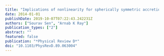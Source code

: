 ```yaml
---
title: "Implications of nonlinearity for spherically symmetric accretion"
date: 2014-01-01
publishDate: 2019-10-07T07:22:43.242231Z
authors: ["Sourav Sen", "Arnab K Ray"]
publication_types: ["2"]
abstract: ""
featured: false
publication: "*Physical Review D*"
doi: "10.1103/PhysRevD.89.063004"
---
```


